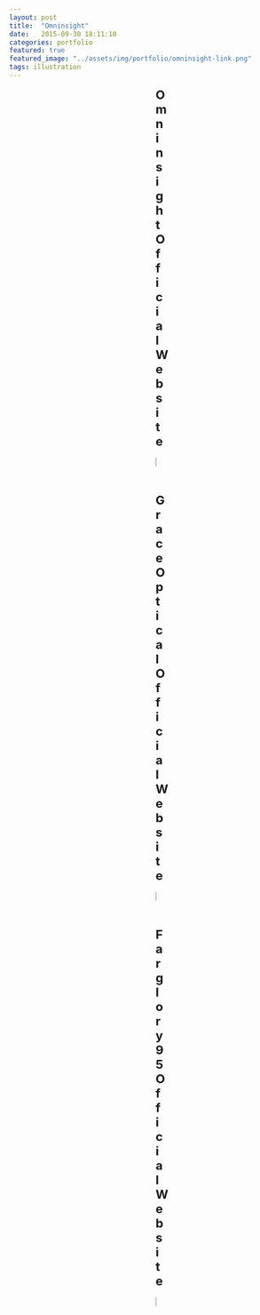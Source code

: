 ```yaml
---
layout: post
title:  "Omninsight"
date:   2015-09-30 18:11:10
categories: portfolio
featured: true
featured_image: "../assets/img/portfolio/omninsight-link.png"
tags: illustration
---
```


<div style="padding: 0 15rem 4rem 15rem">
<ul class="task-list">
  <!--<li id="Admatrix">
    <strong>Admatrix (processing)</strong>
    <ul class="task-info">
      <li>Backend: PHP, mySQL, AWS</li>
      <li>Frontend: React.js, Redux, webpack, D3.js</li>
    </ul>
  </li>-->

  <li id="Omninsight">
    <strong>Omninsight Official Website</strong>
    <p class="article-section">    
      <a href="http://omninsight.io/"  target="_blank">
        <img src="../assets/img/portfolio/omninsight/omni_site.png">    
      </a>
    </p>
  </li>
  <li id="GraceOptical">
    <strong>Grace Optical Official Website</strong>
    <p class="article-section">
          <a href="http://54.255.133.209/"  target="_blank">
        <img src="../assets/img/portfolio/omninsight/graceOptical.png">    
      </a>
    </p>
  </li>
  <li id="Farglory95">
    <strong>Farglory 95 Official Website</strong>
    <p class="article-section">
      <a href="http://95rich.farglory-realty.com.tw/index.php/zh/index/"  target="_blank">
        <img src="../assets/img/portfolio/omninsight/farglory95.png">    
      </a>
    </p>
  </li>

</ul>
</div>

<style>
  .summery{
    margin-left: 2rem;
    font-size: 18px;
    margin-bottom: 2rem;
  }

  .task-list > li{
    margin-bottom: 3rem;
  }

  .task-list > li > strong{
    font-size: 22px;
  }  

  .task-info{
    font-size: 16px;
    list-style: none;
    padding: 0.5rem 1rem;
    margin: 0.5rem 0 1rem 0;
    color: lightslategray;
    border: 1px solid rgba(119,136,153, 0.6);
    border-radius: 5px;
    background: rgba(119,136,153, 0.05);
  }

  .task-info a{
    color: lightslategray;
    text-decoration: underline;
  }

  .task-info a:hover{
    color: lightcoral;
  }

  .article-section{
    margin: 1rem 0;
  }

  img{
    box-shadow: 0 0 5px #cccccc;
  }
</style>